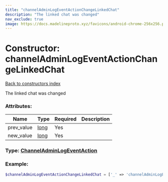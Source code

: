 ```yaml
---
title: "channelAdminLogEventActionChangeLinkedChat"
description: "The linked chat was changed"
nav_exclude: true
image: https://docs.madelineproto.xyz/favicons/android-chrome-256x256.png
---
```

# Constructor: channelAdminLogEventActionChangeLinkedChat  
[Back to constructors index](/API_docs/constructors/index.md)



The linked chat was changed

### Attributes:

| Name     |    Type       | Required | Description |
|----------|---------------|----------|-------------|
|prev\_value|[long](/API_docs/types/long.md) | Yes|
|new\_value|[long](/API_docs/types/long.md) | Yes|



### Type: [ChannelAdminLogEventAction](/API_docs/types/ChannelAdminLogEventAction.md)


### Example:

```php
$channelAdminLogEventActionChangeLinkedChat = ['_' => 'channelAdminLogEventActionChangeLinkedChat', 'prev_value' => long, 'new_value' => long];
```  
